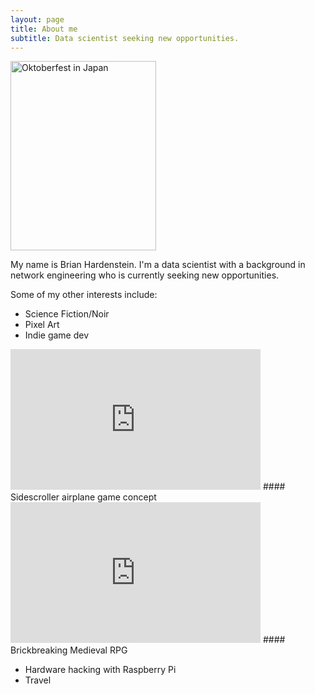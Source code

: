 ```yaml
---
layout: page
title: About me
subtitle: Data scientist seeking new opportunities.
---
```

<img src="https://raw.githubusercontent.com/pixelatedbrian/pixelatedbrian.github.io/master/img/Brian%20in%20JP%20Oktoberfest.jpg" alt="Oktoberfest in Japan" width="233" height="303">

My name is Brian Hardenstein. I'm a data scientist with a background in network engineering who is currently seeking new opportunities.

Some of my other interests include:

- Science Fiction/Noir
- Pixel Art
- Indie game dev

<iframe src='https://gfycat.com/BackLateHoverfly' frameborder='0' scrolling='no' allowfullscreen width='400' height='225'></iframe>
#### Sidescroller airplane game concept

<iframe src='https://gfycat.com/InconsequentialColossalAzurevase' frameborder='0' scrolling='no' allowfullscreen width='400' height='225'></iframe>
#### Brickbreaking Medieval RPG

- Hardware hacking with Raspberry Pi
- Travel

